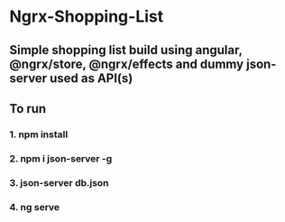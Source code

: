 # Ngrx-Shopping-List

## Simple shopping list build using angular, @ngrx/store, @ngrx/effects and dummy json-server used as API(s)

## To run

### 1. npm install
### 2. npm i json-server -g
### 3. json-server db.json
### 4. ng serve